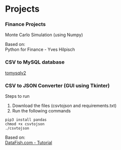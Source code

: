 # Projects  
### Finance Projects  
Monte Carlo Simulation (using Numpy)  

Based on:  
Python for Finance - Yves Hilpisch

### CSV to MySQL database  
[tomysqlv2](https://github.com/arcelioeperez/csvtomysql)  

### CSV to JSON Converter (GUI using Tkinter)  
Steps to run  
1. Download the files (csvtojson and requirements.txt)  
2. Run the following commands  
```
pip3 install pandas
chmod +x csvtojson
./csvtojson
```  
Based on:  
[DataFish.com - Tutorial](https://datatofish.com/csv-to-json-string-python/)
